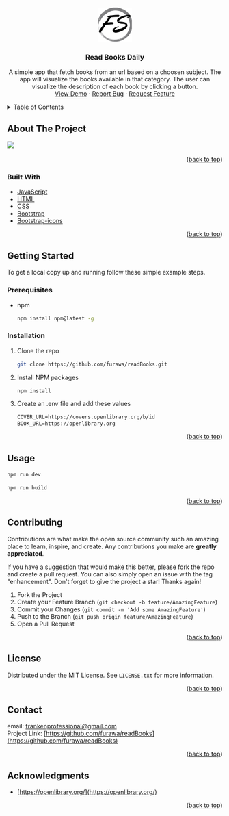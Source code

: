 <div id="top"></div>
<!-- PROJECT LOGO -->
<br />
<div align="center">
  <a href="https://github.com/furawa/readBooks">
    <img src="./src/assets/images/favicon.png" alt="Logo" width="80" height="80">
  </a>

<h3 align="center">Read Books Daily</h3>

  <p align="center">
    A simple app that fetch books from an url based on a choosen subject. 
    The app will visualize the books available in that category.  
    The user can visualize the description of each book by clicking a button. 
    <br />
    <a href="https://readbooks-daily.netlify.app">View Demo</a>
    ·
    <a href="https://github.com/furawa/readBooks/issues">Report Bug</a>
    ·
    <a href="https://github.com/furawa/readBooks/issues">Request Feature</a>
  </p>
</div>



<!-- TABLE OF CONTENTS -->
<details>
  <summary>Table of Contents</summary>
  <ol>
    <li>
      <a href="#about-the-project">About The Project</a>
      <ul>
        <li><a href="#built-with">Built With</a></li>
      </ul>
    </li>
    <li>
      <a href="#getting-started">Getting Started</a>
      <ul>
        <li><a href="#prerequisites">Prerequisites</a></li>
        <li><a href="#installation">Installation</a></li>
      </ul>
    </li>
    <li><a href="#usage">Usage</a></li>
    <li><a href="#contributing">Contributing</a></li>
    <li><a href="#license">License</a></li>
    <li><a href="#contact">Contact</a></li>
    <li><a href="#acknowledgments">Acknowledgments</a></li>
  </ol>
</details>

<!-- ABOUT THE PROJECT -->
## About The Project  

<a href="https://readbooks-daily.netlify.app">
  <img src="./src/assets/images/readbooks_screenshot-average.png">
</a>

<p align="right">(<a href="#top">back to top</a>)</p>

### Built With

* [JavaScript](https://www.w3schools.com/js/)
* [HTML](https://www.w3schools.com/html/)
* [CSS](https://www.w3schools.com/css/)
* [Bootstrap](https://getbootstrap.com)
* [Bootstrap-icons](https://icons.getbootstrap.com/)

<p align="right">(<a href="#top">back to top</a>)</p>

<!-- GETTING STARTED -->
## Getting Started

To get a local copy up and running follow these simple example steps.

### Prerequisites

* npm
  ```sh
  npm install npm@latest -g
  ```

### Installation

1. Clone the repo
   ```sh
   git clone https://github.com/furawa/readBooks.git
   ```
2. Install NPM packages
   ```sh
   npm install
   ```
3. Create an .env file and add these values
   ```
   COVER_URL=https://covers.openlibrary.org/b/id
   BOOK_URL=https://openlibrary.org
   ```

<p align="right">(<a href="#top">back to top</a>)</p>


<!-- USAGE EXAMPLES -->
## Usage

```sh
npm run dev
```
```sh
npm run build
```

<p align="right">(<a href="#top">back to top</a>)</p>

<!-- CONTRIBUTING -->
## Contributing

Contributions are what make the open source community such an amazing place to learn, inspire, and create. Any contributions you make are **greatly appreciated**.

If you have a suggestion that would make this better, please fork the repo and create a pull request. You can also simply open an issue with the tag "enhancement".
Don't forget to give the project a star! Thanks again!

1. Fork the Project
2. Create your Feature Branch (`git checkout -b feature/AmazingFeature`)
3. Commit your Changes (`git commit -m 'Add some AmazingFeature'`)
4. Push to the Branch (`git push origin feature/AmazingFeature`)
5. Open a Pull Request

<p align="right">(<a href="#top">back to top</a>)</p>


<!-- LICENSE -->
## License

Distributed under the MIT License. See `LICENSE.txt` for more information.

<p align="right">(<a href="#top">back to top</a>)</p>



<!-- CONTACT -->
## Contact
email: frankenprofessional@gmail.com  
Project Link: [https://github.com/furawa/readBooks](https://github.com/furawa/readBooks)

<p align="right">(<a href="#top">back to top</a>)</p>

<!-- ACKNOWLEDGMENTS -->
## Acknowledgments

* [https://openlibrary.org/](https://openlibrary.org/)

<p align="right">(<a href="#top">back to top</a>)</p>



<!-- MARKDOWN LINKS & IMAGES -->
<!-- https://www.markdownguide.org/basic-syntax/#reference-style-links -->
[contributors-shield]: https://img.shields.io/github/contributors/furawa/readBooks.svg?style=for-the-badge
[contributors-url]: https://github.com/furawa/readBooks/graphs/contributors
[forks-shield]: https://img.shields.io/github/forks/furawa/readBooks.svg?style=for-the-badge
[forks-url]: https://github.com/furawa/readBooks/network/members
[stars-shield]: https://img.shields.io/github/stars/furawa/readBooks.svg?style=for-the-badge
[stars-url]: https://github.com/furawa/readBooks/stargazers
[issues-shield]: https://img.shields.io/github/issues/furawa/readBooks.svg?style=for-the-badge
[issues-url]: https://github.com/furawa/readBooks/issues
[license-shield]: https://img.shields.io/github/license/furawa/readBooks.svg?style=for-the-badge
[license-url]: https://github.com/furawa/readBooks/blob/master/LICENSE.txt
[linkedin-shield]: https://img.shields.io/badge/-LinkedIn-black.svg?style=for-the-badge&logo=linkedin&colorB=555
[linkedin-url]: https://linkedin.com/in/linkedin_username
